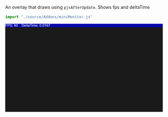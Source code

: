 An overlay that draws using `pjsAfterUpdate`. Shows fps and deltaTime
```js
import "./source/Addons/miniMonitor.js"
```
![Image](./img/miniMonitor.png)
